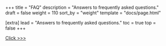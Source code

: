 +++
title = "FAQ"
description = "Answers to frequently asked questions."
draft = false
weight = 110
sort_by = "weight"
template = "docs/page.html"

[extra]
lead = "Answers to frequently asked questions."
toc = true
top = false
+++

[Click >>>](https://github.com/spring-rs/spring-rs/issues?q=label%3Aquestion)